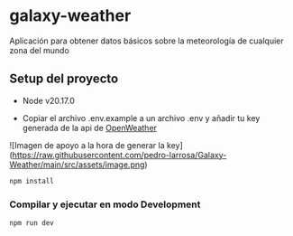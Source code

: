 # galaxy-weather

Aplicación para obtener datos básicos sobre la meteorología de cualquier zona del mundo

## Setup del proyecto

- Node v20.17.0

- Copiar el archivo .env.example a un archivo .env y añadir tu key generada de la api de [OpenWeather](https://openweathermap.org/)

<span>![</span><span>Imagen de apoyo a la hora de generar la key</span><span>]</span><span>(</span><span>https://raw.githubusercontent.com/pedro-larrosa/Galaxy-Weather/main/src/assets/image.png</span><span>)</span>

```sh
npm install
```

### Compilar y ejecutar en modo Development

```sh
npm run dev
```
